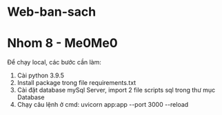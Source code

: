 # Web-ban-sach
# Nhom 8 - Me0Me0

Để chạy local, các bước cần làm:
1. Cài python 3.9.5
2. Install package trong file requirements.txt
3. Cài đặt database mySql Server, import 2 file scripts sql trong thư mục Database
4. Chạy câu lệnh ở cmd: uvicorn app:app --port 3000 --reload

